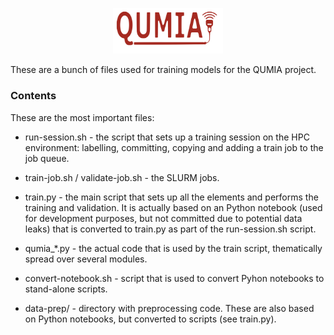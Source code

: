 <p align="center">
    <img style="width: 35%; height: 35%" src="qumia_logo.svg">
</p>

These are a bunch of files used for training models for the QUMIA project.


### Contents

These are the most important files:

* run-session.sh - the script that sets up a training session on the HPC environment: labelling, committing, copying and adding a train job to the job queue.

* train-job.sh / validate-job.sh - the SLURM jobs.

* train.py - the main script that sets up all the elements and performs the training and validation. It is actually based on an Python notebook (used for development purposes, but not committed due to potential data leaks) that is converted to train.py as part of the run-session.sh script.

* qumia_*.py - the actual code that is used by the train script, thematically spread over several modules.

* convert-notebook.sh - script that is used to convert Pyhon notebooks to stand-alone scripts.

* data-prep/ - directory with preprocessing code. These are also based on Python notebooks, but converted to scripts (see train.py).

